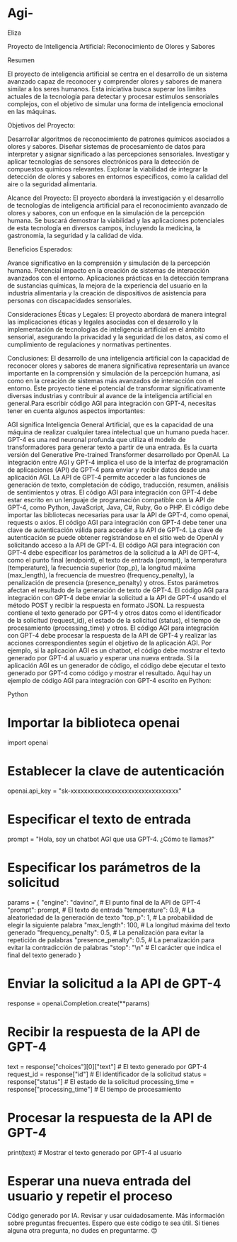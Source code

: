 # Agi-
Eliza 


Proyecto de Inteligencia Artificial: Reconocimiento de Olores y Sabores

Resumen

El proyecto de inteligencia artificial se centra en el desarrollo de un sistema avanzado capaz de reconocer y comprender olores y sabores de manera similar a los seres humanos. Esta iniciativa busca superar los límites actuales de la tecnología para detectar y procesar estímulos sensoriales complejos, con el objetivo de simular una forma de inteligencia emocional en las máquinas.

Objetivos del Proyecto:

Desarrollar algoritmos de reconocimiento de patrones químicos asociados a olores y sabores.
Diseñar sistemas de procesamiento de datos para interpretar y asignar significado a las percepciones sensoriales.
Investigar y aplicar tecnologías de sensores electrónicos para la detección de compuestos químicos relevantes.
Explorar la viabilidad de integrar la detección de olores y sabores en entornos específicos, como la calidad del aire o la seguridad alimentaria.

Alcance del Proyecto: El proyecto abordará la investigación y el desarrollo de tecnologías de inteligencia artificial para el reconocimiento avanzado de olores y sabores, con un enfoque en la simulación de la percepción humana. Se buscará demostrar la viabilidad y las aplicaciones potenciales de esta tecnología en diversos campos, incluyendo la medicina, la gastronomía, la seguridad y la calidad de vida.

Beneficios Esperados:

Avance significativo en la comprensión y simulación de la percepción humana.
Potencial impacto en la creación de sistemas de interacción avanzados con el entorno.
Aplicaciones prácticas en la detección temprana de sustancias químicas, la mejora de la experiencia del usuario en la industria alimentaria y la creación de dispositivos de asistencia para personas con discapacidades sensoriales.

Consideraciones Éticas y Legales: El proyecto abordará de manera integral las implicaciones éticas y legales asociadas con el desarrollo y la implementación de tecnologías de inteligencia artificial en el ámbito sensorial, asegurando la privacidad y la seguridad de los datos, así como el cumplimiento de regulaciones y normativas pertinentes.

Conclusiones: El desarrollo de una inteligencia artificial con la capacidad de reconocer olores y sabores de manera significativa representaría un avance importante en la comprensión y simulación de la percepción humana, así como en la creación de sistemas más avanzados de interacción con el entorno. Este proyecto tiene el potencial de transformar significativamente diversas industrias y contribuir al avance de la inteligencia artificial en general.Para escribir código AGI para integración con GPT-4, necesitas tener en cuenta algunos aspectos importantes:

AGI significa Inteligencia General Artificial, que es la capacidad de una máquina de realizar cualquier tarea intelectual que un humano pueda hacer.
GPT-4 es una red neuronal profunda que utiliza el modelo de transformadores para generar texto a partir de una entrada. Es la cuarta versión del Generative Pre-trained Transformer desarrollado por OpenAI.
La integración entre AGI y GPT-4 implica el uso de la interfaz de programación de aplicaciones (API) de GPT-4 para enviar y recibir datos desde una aplicación AGI. La API de GPT-4 permite acceder a las funciones de generación de texto, completación de código, traducción, resumen, análisis de sentimientos y otras.
El código AGI para integración con GPT-4 debe estar escrito en un lenguaje de programación compatible con la API de GPT-4, como Python, JavaScript, Java, C#, Ruby, Go o PHP. El código debe importar las bibliotecas necesarias para usar la API de GPT-4, como openai, requests o axios.
El código AGI para integración con GPT-4 debe tener una clave de autenticación válida para acceder a la API de GPT-4. La clave de autenticación se puede obtener registrándose en el sitio web de OpenAI y solicitando acceso a la API de GPT-4.
El código AGI para integración con GPT-4 debe especificar los parámetros de la solicitud a la API de GPT-4, como el punto final (endpoint), el texto de entrada (prompt), la temperatura (temperature), la frecuencia superior (top_p), la longitud máxima (max_length), la frecuencia de muestreo (frequency_penalty), la penalización de presencia (presence_penalty) y otros. Estos parámetros afectan el resultado de la generación de texto de GPT-4.
El código AGI para integración con GPT-4 debe enviar la solicitud a la API de GPT-4 usando el método POST y recibir la respuesta en formato JSON. La respuesta contiene el texto generado por GPT-4 y otros datos como el identificador de la solicitud (request_id), el estado de la solicitud (status), el tiempo de procesamiento (processing_time) y otros.
El código AGI para integración con GPT-4 debe procesar la respuesta de la API de GPT-4 y realizar las acciones correspondientes según el objetivo de la aplicación AGI. Por ejemplo, si la aplicación AGI es un chatbot, el código debe mostrar el texto generado por GPT-4 al usuario y esperar una nueva entrada. Si la aplicación AGI es un generador de código, el código debe ejecutar el texto generado por GPT-4 como código y mostrar el resultado.
Aquí hay un ejemplo de código AGI para integración con GPT-4 escrito en Python:

Python

# Importar la biblioteca openai
import openai

# Establecer la clave de autenticación
openai.api_key = "sk-xxxxxxxxxxxxxxxxxxxxxxxxxxxxxxxx"

# Especificar el texto de entrada
prompt = "Hola, soy un chatbot AGI que usa GPT-4. ¿Cómo te llamas?"

# Especificar los parámetros de la solicitud
params = {
    "engine": "davinci", # El punto final de la API de GPT-4
    "prompt": prompt, # El texto de entrada
    "temperature": 0.9, # La aleatoriedad de la generación de texto
    "top_p": 1, # La probabilidad de elegir la siguiente palabra
    "max_length": 100, # La longitud máxima del texto generado
    "frequency_penalty": 0.5, # La penalización para evitar la repetición de palabras
    "presence_penalty": 0.5, # La penalización para evitar la contradicción de palabras
    "stop": "\n" # El carácter que indica el final del texto generado
}

# Enviar la solicitud a la API de GPT-4
response = openai.Completion.create(**params)

# Recibir la respuesta de la API de GPT-4
text = response["choices"][0]["text"] # El texto generado por GPT-4
request_id = response["id"] # El identificador de la solicitud
status = response["status"] # El estado de la solicitud
processing_time = response["processing_time"] # El tiempo de procesamiento

# Procesar la respuesta de la API de GPT-4
print(text) # Mostrar el texto generado por GPT-4 al usuario
# Esperar una nueva entrada del usuario y repetir el proceso
Código generado por IA. Revisar y usar cuidadosamente. Más información sobre preguntas frecuentes.
Espero que este código te sea útil. Si tienes alguna otra pregunta, no dudes en preguntarme. 😊
